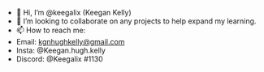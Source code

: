 - 👋 Hi, I’m @keegalix (Keegan Kelly)
- 💞️ I’m looking to collaborate on any projects to help expand my learning.
- 📫 How to reach me:
- Email: kgnhughkelly@gmail.com
- Insta: @Keegan.hugh.kelly
- Discord: @Keegalix #1130
